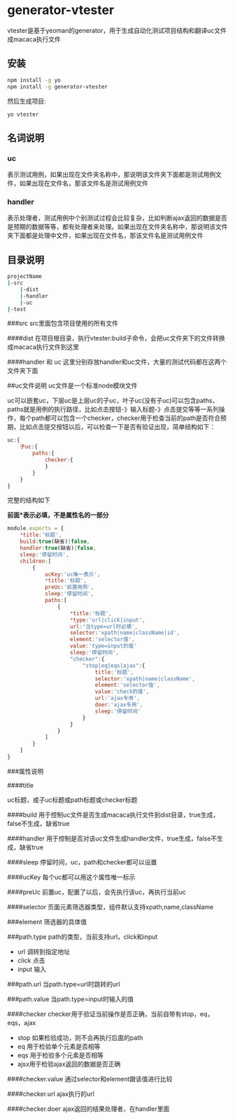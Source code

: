 # generator-vtester 

vtester是基于yeoman的generator，用于生成自动化测试项目结构和翻译uc文件成macaca执行文件

## 安装

```bash
npm install -g yo
npm install -g generator-vtester
```

然后生成项目:

```bash
yo vtester
```

## 名词说明

### uc
表示测试用例，如果出现在文件夹名称中，那说明该文件夹下面都是测试用例文件，如果出现在文件名，那该文件名是测试用例文件

### handler
表示处理者，测试用例中个别测试过程会比较复杂，比如判断ajax返回的数据是否是预期的数据等等，都有处理者来处理。如果出现在文件夹名称中，那说明该文件夹下面都是处理中文件，如果出现在文件名，那该文件名是测试用例文件

## 目录说明

```bash
projectName
|-src
	|-dist
	|-handler
	|-uc
|-test
```

###src
src里面包含项目使用的所有文件

####dist
在项目根目录，执行vtester:build子命令，会把uc文件夹下的文件转换成macaca执行文件到这里

####handler 和 uc
这里分别存放handler和uc文件，大量的测试代码都在这两个文件夹下面

##uc文件说明
uc文件是一个标准node模块文件

uc可以嵌套uc，下层uc是上层uc的子uc，叶子uc(没有子uc)可以包含paths，paths就是用例的执行路径，比如点击按钮-》输入标题-》点击提交等等一系列操作，每个path都可以包含一个checker，checker用于检查当前的path是否符合预期，比如点击提交按钮以后，可以检查一下是否有验证出现，简单结构如下：

```javascript
uc:{
	子uc:{
		paths:{
			checker:{
			}
		}
	}
}
```
完整的结构如下

**前面*表示必填，不是属性名的一部分**

```javascript
module.exports = {
	*title:'标题',
	build:true(缺省)|false,
	handler:true(缺省)|false,
	sleep:'停留时间',
	children:[
		{
			ucKey:'uc唯一表示',
			*title:'标题',
			preUc:'前置用例',
			sleep:'停留时间',
			paths:[
				{
					*title:'标题',
					*type:'url|click|input',
					url:'当type=url时必填',
					selector:'xpath|name|className|id',
					element:'selector值',
					value:'type=input的值'
					sleep:'停留时间',
					"checker":{
						"stop|eq|eqs|ajax":{
							title:'标题',
							selector:'xpath|name|className',
							element:'selector值',
							value:'check的值',
							url:'ajax专用',
							doer:'ajax专用',
							sleep:'停留时间'
						}
					}
				}
			]
		}
	]
}
```

###属性说明

####title

uc标题，或子uc标题或path标题或checker标题

####build
用于控制uc文件是否生成macaca执行文件到dist目录，true生成，false不生成，缺省true

####handler
用于控制是否对该uc文件生成handler文件，true生成，false不生成，缺省true

####sleep
停留时间，uc，path和checker都可以设置

####ucKey
每个uc都可以用这个属性唯一标示

####preUc
前置uc，配置了以后，会先执行该uc，再执行当前uc

####selector
页面元素筛选器类型，组件默认支持xpath,name,className

###element
筛选器的具体值

###path.type
path的类型，当前支持url，click和input

* url 调转到指定地址
* click 点击
* input 输入

###path.url
当path.type=url时跳转的url

###path.value
当path.type=input时输入的值

####checker
checker用于验证当前操作是否正确，当前自带有stop，eq，eqs，ajax

* stop 如果检验成功，则不会再执行后面的path
* eq 用于检验单个元素是否相等
* eqs 用于检验多个元素是否相等
* ajsx用于检验ajax返回的数据是否正确

####checker.value
通过selector和element跟该值进行比较

####checker.url
ajax执行的url

####checker.doer
ajax返回的结果处理者，在handler里面